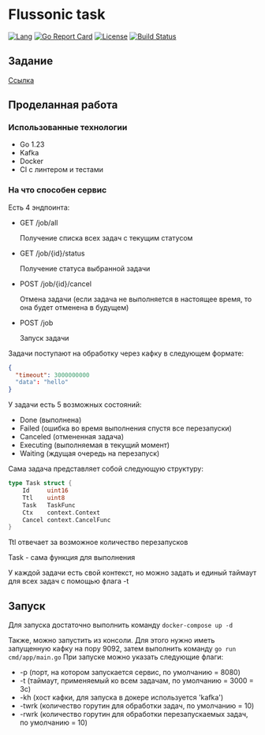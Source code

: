 # Flussonic task
[![Lang](https://img.shields.io/github/languages/top/UserNameShouldBeHere/FlussonicTask)](https://go.dev/)
[![Go Report Card](https://goreportcard.com/badge/github.com/UserNameShouldBeHere/FlussonicTask)](https://goreportcard.com/report/github.com/UserNameShouldBeHere/FlussonicTask)
[![License](https://img.shields.io/github/license/UserNameShouldBeHere/FlussonicTask)](https://opensource.org/license/mit)
[![Build Status](https://img.shields.io/github/actions/workflow/status/UserNameShouldBeHere/FlussonicTask/go.yml)](https://img.shields.io/github/actions/workflow/status/UserNameShouldBeHere/FlussonicTask/go.yml)

## Задание
[Ссылка](https://gist.github.com/hjbaa/51ce3a28f0b3dc78bb5fa130524d1726)

## Проделанная работа

### Использованные технологии

- Go 1.23
- Kafka
- Docker
- CI с линтером и тестами

### На что способен сервис

Есть 4 эндпоинта:

- GET /job/all
  
  Получение списка всех задач с текущим статусом
  
- GET /job/{id}/status

  Получение статуса выбранной задачи

- POST /job/{id}/cancel

  Отмена задачи (если задача не выполняется в настоящее время, то она будет отменена в будущем)

- POST /job

  Запуск задачи

Задачи поступают на обработку через кафку в следующем формате:
```json
{
  "timeout": 3000000000
  "data": "hello"
}
```

У задачи есть 5 возможных состояний:

- Done (выполнена)
- Failed (ошибка во время выполнения спустя все перезапуски)
- Canceled (отмененная задача)
- Executing (выполняемая в текущий момент)
- Waiting (ждущая очередь на перезапуск)

Сама задача представляет собой следующую структуру:

```go
type Task struct {
	Id     uint16
	Ttl    uint8
	Task   TaskFunc
	Ctx    context.Context
	Cancel context.CancelFunc
}
```

Ttl отвечает за возможное количество перезапусков

Task - сама функция для выполнения

У каждой задачи есть свой контекст, но можно задать и единый таймаут для всех задач с помощью флага -t

## Запуск

Для запуска достаточно выполнить команду `docker-compose up -d`

Также, можно запустить из консоли. Для этого нужно иметь запущенную кафку на пору 9092, затем выполнить команду `go run cmd/app/main.go`
При запуске можно указать следующие флаги:
- -p (порт, на котором запускается сервис, по умолчанию = 8080)
- -t (таймаут, применяемый ко всем задачам, по умолчанию = 3000 = 3с)
- -kh (хост кафки, для запуска в докере используется 'kafka')
- -twrk (количество горутин для обработки задач, по умолчанию = 10)
- -rwrk (количество горутин для обработки перезапускаемых задач, по умолчанию = 10)
